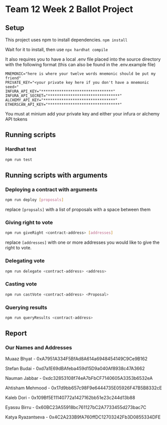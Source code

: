 # Team 12 Week 2 Ballot Project

## Setup

This project uses npm to install dependencies. `npm install`

Wait for it to install, then use `npx hardhat compile`

It also requires you to have a local .env file placed into the source directory with the following format (this can also be found in the .env.example file)

```.env
MNEMONIC="here is where your twelve words mnemonic should be put my friend"
PRIVATE_KEY="<your private key here if you don't have a mnemonic seed>"
INFURA_API_KEY="********************************"
INFURA_API_SECRET="********************************"
ALCHEMY_API_KEY="********************************"
ETHERSCAN_API_KEY="********************************"
```
You must at minium add your private key and either your infura or alchemy API tokens

## Running scripts

### Hardhat test

```bash
npm run test
```

## Running scripts with arguments

### Deploying a contract with arguments

```bash
npm run deploy [proposals]
```
replace `[propsals]` with a list of proposals with a space between them

### Giving right to vote

```bash
npm run giveRight <contract-address> [addresses]
```
replace `[addresses]` with one or more addresses you would like to give the right to vote.

### Delegating vote

```bash
npm run delegate <contract-address> <address> 
```

### Casting vote

```bash
npm run castVote <contract-address> <Proposal>
```

### Querying results

```bash
npm run queryResults <contract-address>
```

## Report

### Our Names and Addresses

Muaaz Bhyat - 0xA7951A334F5BfAd8A614a6948454149C9Ce9B162

Stefan Budai - 0xd7a1E69dBAfeba459d15D9a040Af8938c47A3662

Nauman Jabbar - 0xdc32853108f74eA7bFbCF7140605A3353b6532eA

Ahtisham Mehmood - 0x17d9bb657c98F9e6444735E05926F47B5B8332cE

Kaleb Dori - 0x109Bf5E11140772a1427162bb51e23c244d13b88

Eyassu Birru - 0x60BC23A55918bc761127bC2A7733455d273bac7C

Katya Ryazantseva - 0x4C2A233B9fA760ffDC12703242Fb3D0855334DFE
